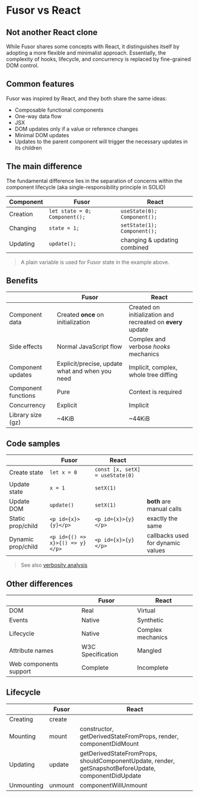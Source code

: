 # Fusor vs React

## Not another React clone

While Fusor shares some concepts with React, it distinguishes itself by adopting a more flexible and minimalist approach. Essentially, the complexity of hooks, lifecycle, and concurrency is replaced by fine-grained DOM control.

## Common features

Fusor was inspired by React, and they both share the same ideas:

- Composable functional components
- One-way data flow
- JSX
- DOM updates only if a value or reference changes
- Minimal DOM updates
- Updates to the parent component will trigger the necessary updates in its children

## The main difference

The fundamental difference lies in the separation of concerns within the component lifecycle (aka single-responsibility principle in SOLID)

| Component | Fusor                         | React                        |
| --------- | ----------------------------- | ---------------------------- |
| Creation  | `let state = 0; Component();` | `useState(0); Component();`  |
| Changing  | `state = 1;`                  | `setState(1); Component();`  |
| Updating  | `update();`                   | changing & updating combined |

> A plain variable is used for Fusor state in the example above.

## Benefits

|                     | Fusor                                           | React                                                       |
| ------------------- | ----------------------------------------------- | ----------------------------------------------------------- |
| Component data      | Created **once** on initialization              | Created on initialization and recreated on **every** update |
| Side effects        | Normal JavaScript flow                          | Complex and verbose _hooks_ mechanics                       |
| Component updates   | Explicit/precise, update what and when you need | Implicit, complex, whole tree diffing                       |
| Component functions | Pure                                            | Context is required                                         |
| Concurrency         | Explicit                                        | Implicit                                                    |
| Library size (gz)   | ~4KiB                                           | ~44KiB                                                      |

## Code samples

|                    | Fusor                           | React                           |                                   |
| ------------------ | ------------------------------- | ------------------------------- | --------------------------------- |
| Create state       | `let x = 0`                     | `const [x, setX] = useState(0)` |                                   |
| Update state       | `x = 1`                         | `setX(1)`                       |                                   |
| Update DOM         | `update()`                      | `setX(1)`                       | **both** are manual calls         |
| Static prop/child  | `<p id={x}>{y}</p>`             | `<p id={x}>{y}</p>`             | exactly the same                  |
| Dynamic prop/child | `<p id={() => x}>{() => y}</p>` | `<p id={x}>{y}</p>`             | callbacks used for dynamic values |

> See also [verbosity analysis](fusor-vs-react-verbosity.jsx)

## Other differences

|                        | Fusor             | React             |
| ---------------------- | ----------------- | ----------------- |
| DOM                    | Real              | Virtual           |
| Events                 | Native            | Synthetic         |
| Lifecycle              | Native            | Complex mechanics |
| Attribute names        | W3C Specification | Mangled           |
| Web components support | Complete          | Incomplete        |

## Lifecycle

|            | Fusor   | React                                                                                                |
| ---------- | ------- | ---------------------------------------------------------------------------------------------------- |
| Creating   | create  |                                                                                                      |
| Mounting   | mount   | constructor, getDerivedStateFromProps, render, componentDidMount                                     |
| Updating   | update  | getDerivedStateFromProps, shouldComponentUpdate, render, getSnapshotBeforeUpdate, componentDidUpdate |
| Unmounting | unmount | componentWillUnmount                                                                                 |
